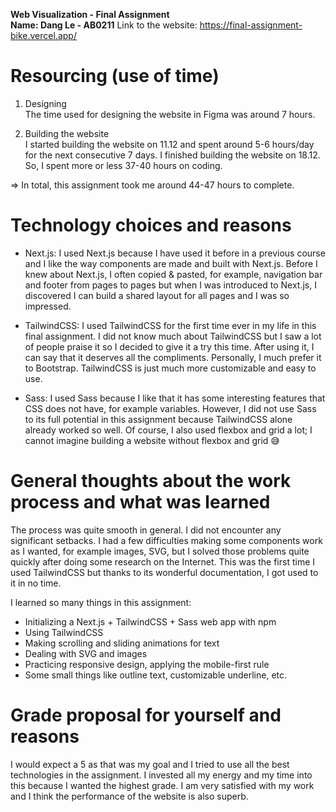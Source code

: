 **Web Visualization - Final Assignment**  
**Name: Dang Le - AB0211**
Link to the website: https://final-assignment-bike.vercel.app/

# Resourcing (use of time)

1. Designing  
The time used for designing the website in Figma was around 7 hours.

2. Building the website  
I started building the website on 11.12 and spent around 5-6 hours/day for the next consecutive 7 days. I finished building the website on 18.12. So, I spent more or less 37-40 hours on coding.

=> In total, this assignment took me around 44-47 hours to complete.

# Technology choices and reasons

- Next.js: I used Next.js because I have used it before in a previous course and I like the way components are made and built with Next.js. Before I knew about Next.js, I often copied & pasted, for example, navigation bar and footer from pages to pages but when I was introduced to Next.js, I discovered I can build a shared layout for all pages and I was so impressed.

- TailwindCSS: I used TailwindCSS for the first time ever in my life in this final assignment. I did not know much about TailwindCSS but I saw a lot of people praise it so I decided to give it a try this time. After using it, I can say that it deserves all the compliments. Personally, I much prefer it to Bootstrap. TailwindCSS is just much more customizable and easy to use.

- Sass: I used Sass because I like that it has some interesting features that CSS does not have, for example variables. However, I did not use Sass to its full potential in this assignment because TailwindCSS alone already worked so well. Of course, I also used flexbox and grid a lot; I cannot imagine building a website without flexbox and grid 😅

# General thoughts about the work process and what was learned

The process was quite smooth in general. I did not encounter any significant setbacks. I had a few difficulties making some components work as I wanted, for example images, SVG, but I solved those problems quite quickly after doing some research on the Internet. This was the first time I used TailwindCSS but thanks to its wonderful documentation, I got used to it in no time.

I learned so many things in this assignment:
- Initializing a Next.js + TailwindCSS + Sass web app with npm
- Using TailwindCSS
- Making scrolling and sliding animations for text
- Dealing with SVG and images
- Practicing responsive design, applying the mobile-first rule
- Some small things like outline text, customizable underline, etc.

# Grade proposal for yourself and reasons

I would expect a 5 as that was my goal and I tried to use all the best technologies in the assignment. I invested all my energy and my time into this because I wanted the highest grade. I am very satisfied with my work and I think the performance of the website is also superb.